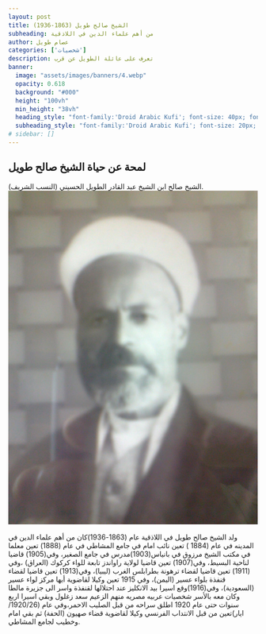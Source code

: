 ```yaml
---
layout: post 
title: الشيخ صالح طويل (1863-1936)
subheading: من أهم علماء الدين في اللاذقية 
author: عصام طويل 
categories: ['شخصيات'] 
description: تعرف على عائلة الطويل عن قرب
banner:
  image: "assets/images/banners/4.webp"
  opacity: 0.618
  background: "#000"
  height: "100vh"
  min_height: "38vh"
  heading_style: "font-family:'Droid Arabic Kufi'; font-size: 40px; font-weight: bold;"
  subheading_style: "font-family:'Droid Arabic Kufi'; font-size: 20px; font-weight: bold; color: gold" 
# sidebar: []
---
```





## لمحة عن حياة الشيخ صالح طويل 

الشيخ صالح ابن الشيخ عبد القادر الطويل الحسيني (النسب الشريف).
![صورة الشيخ صالح طويل](/assets/images/figures/Saleh_Tawil.jpg "صورة الشيخ صالح طويل")

ولد الشيخ صالح طويل في اللاذقية عام (1863-1936)كان من أهم علماء الدين في المدينه في عام (1884 ) تعين نائب امام في جامع المشاطي في عام (1888) تعين معلما في مكتب الشيخ مرزوق في بانياس(1903)مدرس في جامع الصغير، وفي(1905) قاضيا لناحية البسيط، وفي(1907) تعين قاضيا لولاية راواندز تابعة للواء كركوك (العراق) ،وفي (1911) تعين قاضيا لقضاء ترهونة بطرابلس الغرب (ليبيا)، وفي(1913) تعين قاضيا لقضاء قنفذة بلواء عسير (اليمن)، وفي 1915 تعين وكيلا لقاضوية أبها مركز لواء عسير (السعودية)، وفي(1916)وقع اسيرا بيد الانكليز عند احتلالها لقنفذة واسر الى جزيرة مالطا وكان معه بالأسر شخصيات عربيه مصريه منهم الزعيم سعد زغلول وبقي اسيرا اربع سنوات حتى عام 1920 اطلق سراحه من قبل الصليب الاحمر،وفي عام (1920/26/ايار)تعين من قبل الانتداب الفرنسي وكيلا لقاضوية قضاء صهيون (الحفة) ثم بقي امام وخطيب لجامع المشاطي.
